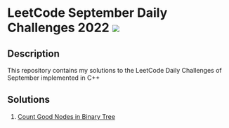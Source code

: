 # LeetCode September Daily Challenges 2022 <img src="https://img.icons8.com/external-bearicons-outline-color-bearicons/64/000000/external-Competition-business-and-marketing-bearicons-outline-color-bearicons.png"/>
## Description
This repository contains my solutions to the LeetCode Daily Challenges of September implemented in C++

## Solutions

1. <a href="https://github.com/miraehab/-LeetCode-September-Daily-Challenges-2022/blob/main/1448.%20Count%20Good%20Nodes%20in%20Binary%20Tree.cpp">Count Good Nodes in Binary Tree</a>